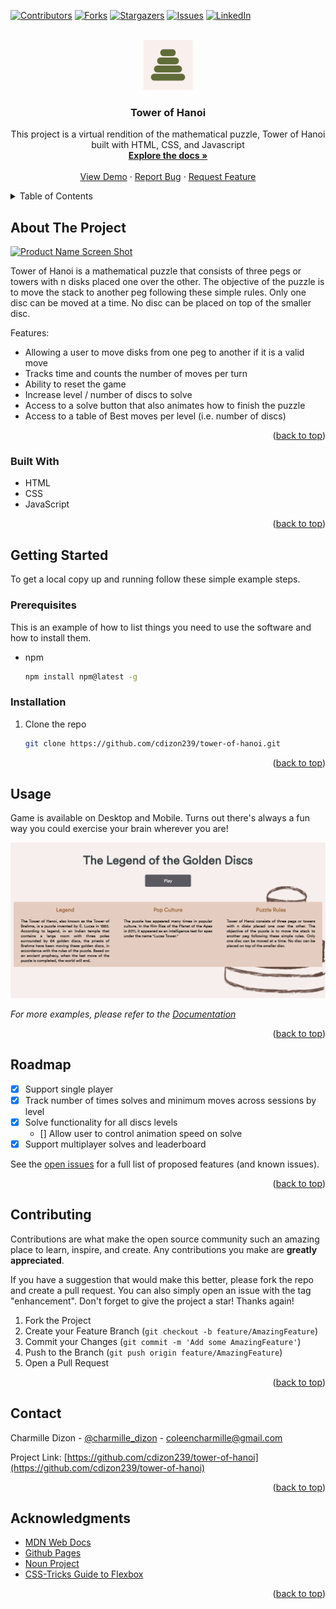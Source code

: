 <div id="top"></div>
<!--
*** Thanks for checking out the Best-README-Template. If you have a suggestion
*** that would make this better, please fork the repo and create a pull request
*** or simply open an issue with the tag "enhancement".
*** Don't forget to give the project a star!
*** Thanks again! Now go create something AMAZING! :D
-->

<!-- PROJECT SHIELDS -->
<!--
*** I'm using markdown "reference style" links for readability.
*** Reference links are enclosed in brackets [ ] instead of parentheses ( ).
*** See the bottom of this document for the declaration of the reference variables
*** for contributors-url, forks-url, etc. This is an optional, concise syntax you may use.
*** https://www.markdownguide.org/basic-syntax/#reference-style-links
-->

[![Contributors][contributors-shield]][contributors-url]
[![Forks][forks-shield]][forks-url]
[![Stargazers][stars-shield]][stars-url]
[![Issues][issues-shield]][issues-url]
[![LinkedIn][linkedin-shield]][linkedin-url]

<!-- PROJECT LOGO -->
<br />
<div align="center">
  <a href="https://github.com/github_username/repo_name">
    <img src="./images/gameLogo.png" alt="Logo" width="80" height="80">
  </a>

<h3 align="center">Tower of Hanoi</h3>

  <p align="center">
    This project is a virtual rendition of the mathematical puzzle, Tower of Hanoi built with HTML, CSS, and Javascript
    <br />
    <a href="https://github.com/cdizon239/tower-of-hanoi"><strong>Explore the docs »</strong></a>
    <br />
    <br />
    <a href="https://github.com/cdizon239/tower-of-hanoi">View Demo</a>
    ·
    <a href="https://github.com/cdizon239/tower-of-hanoi/issues">Report Bug</a>
    ·
    <a href="https://github.com/cdizon239/tower-of-hanoi/issues">Request Feature</a>
  </p>
</div>

<!-- TABLE OF CONTENTS -->
<details>
  <summary>Table of Contents</summary>
  <ol>
    <li>
      <a href="#about-the-project">About The Project</a>
      <ul>
        <li><a href="#built-with">Built With</a></li>
      </ul>
    </li>
    <li>
      <a href="#getting-started">Getting Started</a>
      <ul>
        <li><a href="#prerequisites">Prerequisites</a></li>
        <li><a href="#installation">Installation</a></li>
      </ul>
    </li>
    <li><a href="#usage">Usage</a></li>
    <li><a href="#roadmap">Roadmap</a></li>
    <li><a href="#contributing">Contributing</a></li>
    <li><a href="#license">License</a></li>
    <li><a href="#contact">Contact</a></li>
    <li><a href="#acknowledgments">Acknowledgments</a></li>
  </ol>
</details>

<!-- ABOUT THE PROJECT -->

## About The Project

[![Product Name Screen Shot][product-screenshot]](https://cdizon239.github.io/tower-of-hanoi/)

Tower of Hanoi is a mathematical puzzle that consists of three pegs or towers with n disks placed one over the other. The objective of the puzzle is to move the stack to another peg following these simple rules. Only one disc can be moved at a time. No disc can be placed on top of the smaller disc.

Features:

- Allowing a user to move disks from one peg to another if it is a valid move
- Tracks time and counts the number of moves per turn
- Ability to reset the game
- Increase level / number of discs to solve
- Access to a solve button that also animates how to finish the puzzle
- Access to a table of Best moves per level (i.e. number of discs)

<p align="right">(<a href="#top">back to top</a>)</p>

### Built With

- HTML
- CSS
- JavaScript

<p align="right">(<a href="#top">back to top</a>)</p>

<!-- GETTING STARTED -->

## Getting Started

To get a local copy up and running follow these simple example steps.

### Prerequisites

This is an example of how to list things you need to use the software and how to install them.

- npm
  ```sh
  npm install npm@latest -g
  ```

### Installation

1. Clone the repo
   ```sh
   git clone https://github.com/cdizon239/tower-of-hanoi.git
   ```

<p align="right">(<a href="#top">back to top</a>)</p>

<!-- USAGE EXAMPLES -->

## Usage

Game is available on Desktop and Mobile. Turns out there's always a fun way you could exercise your brain wherever you are!

![Landing Page](./images/landingPage.png)

_For more examples, please refer to the [Documentation](https://example.com)_

<p align="right">(<a href="#top">back to top</a>)</p>

<!-- ROADMAP -->

## Roadmap

- [x] Support single player
- [x] Track number of times solves and minimum moves across sessions by level
- [x] Solve functionality for all discs levels
  - [] Allow user to control animation speed on solve
- [x] Support multiplayer solves and leaderboard

See the [open issues](https://github.com/cdizon234/tower-of-hanoi/issues) for a full list of proposed features (and known issues).

<p align="right">(<a href="#top">back to top</a>)</p>

<!-- CONTRIBUTING -->

## Contributing

Contributions are what make the open source community such an amazing place to learn, inspire, and create. Any contributions you make are **greatly appreciated**.

If you have a suggestion that would make this better, please fork the repo and create a pull request. You can also simply open an issue with the tag "enhancement".
Don't forget to give the project a star! Thanks again!

1. Fork the Project
2. Create your Feature Branch (`git checkout -b feature/AmazingFeature`)
3. Commit your Changes (`git commit -m 'Add some AmazingFeature'`)
4. Push to the Branch (`git push origin feature/AmazingFeature`)
5. Open a Pull Request

<p align="right">(<a href="#top">back to top</a>)</p>

<!-- CONTACT -->

## Contact

Charmille Dizon - [@charmille_dizon](https://twitter.com/charmille_dizon) - coleencharmille@gmail.com

Project Link: [https://github.com/cdizon239/tower-of-hanoi](https://github.com/cdizon239/tower-of-hanoi)

<p align="right">(<a href="#top">back to top</a>)</p>

<!-- ACKNOWLEDGMENTS -->

## Acknowledgments

- [MDN Web Docs](https://developer.mozilla.org/en-US/docs/Web/JavaScript)
- [Github Pages](https://pages.github.com/)
- [Noun Project](https://thenounproject.com/)
- [CSS-Tricks Guide to Flexbox](https://css-tricks.com/snippets/css/a-guide-to-flexbox/)

<p align="right">(<a href="#top">back to top</a>)</p>

<!-- MARKDOWN LINKS & IMAGES -->
<!-- https://www.markdownguide.org/basic-syntax/#reference-style-links -->

[contributors-shield]: https://img.shields.io/github/contributors/cdizon239/tower-of-hanoi.svg?style=for-the-badge
[contributors-url]: https://github.com/cdizon239/tower-of-hanoi/graphs/contributors
[forks-shield]: https://img.shields.io/github/forks/cdizon239/tower-of-hanoi.svg?style=for-the-badge
[forks-url]: https://github.com/cdizon239/tower-of-hanoi/network/members
[stars-shield]: https://img.shields.io/github/stars/cdizon239/tower-of-hanoi.svg?style=for-the-badge
[stars-url]: https://github.com/cdizon239/tower-of-hanoi/stargazers
[issues-shield]: https://img.shields.io/github/issues/github_username/repo_name.svg?style=for-the-badge
[issues-url]: https://github.com/cdizon239/tower-of-hanoi/issues
[linkedin-shield]: https://img.shields.io/badge/-LinkedIn-black.svg?style=for-the-badge&logo=linkedin&colorB=555
[linkedin-url]: https://linkedin.com/in/charmille-coleen-dizon
[product-screenshot]: ./images/productDemo.gif
